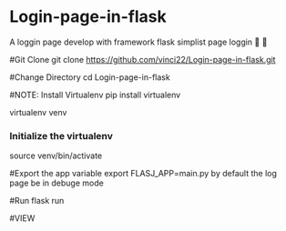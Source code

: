 # Login-page-in-flask
A loggin page develop with framework flask
simplist page loggin 
:page_facing_up:
:page_facing_up:
 
#Git Clone
git clone https://github.com/vinci22/Login-page-in-flask.git

#Change Directory 
cd Login-page-in-flask

#NOTE: Install Virtualenv 
pip install virtualenv

virtualenv venv

### Initialize the virtualenv 
source venv/bin/activate

#Export the app variable 
export FLASJ_APP=main.py
by default the log page be in debuge mode 

#Run 
flask run 

#VIEW 


